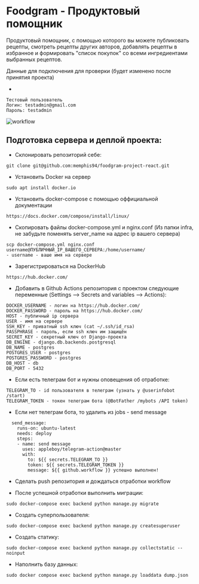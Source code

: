 # Foodgram - Продуктовый помощник
Продуктовый помощник, с помощью которого вы можете публиковать рецепты, смотреть рецепты других авторов, добавлять рецепты в избранное и формировать "список покупок" со всеми ингредиентами выбранных рецептов.


Данные для подключения для проверки (будет изменено после принятия проекта)

- [Адрес тест сервера]: (http://51.250.91.216/)
```
Тестовый пользователь   
Логин: testadmin@gmail.com
Пароль: testadmin
```

![workflow](https://github.com/memphis94/foodgram-project-react/actions/workflows/foodgram_project_workflow.yml/badge.svg)



## Подготовка сервера и деплой проекта:
- Склонировать репозиторий себе:
```
git clone git@github.com:memphis94/foodgram-project-react.git
```
- Установить Docker на сервер
```
sudo apt install docker.io 
```
- Установить docker-compose с помощью оффициальной документации
```
https://docs.docker.com/compose/install/linux/
```
- Скопировать файлы docker-compose.yml и nginx.conf (Из папки infra, не забудьте поменять server_name на адрес ip вашего сервера)
```
scp docker-compose.yml nginx.conf username@ПУБЛИЧНЫЙ_IP_ВАШЕГО_СЕРВЕРА:/home/username/
- username - ваше имя на сервере
```
- Зарегистрироваться на DockerHub
```
https://hub.docker.com/
```
- Добавить в Github Actions репозитория с проектом следующие переменные (Settings --> Secrets and variables --> Actions):
```
DOCKER_USERNAME - логин на https://hub.docker.com/
DOCKER_PASSWORD - пароль на https://hub.docker.com/
HOST - публичный ip сервера
USER - имя на сервере
SSH_KEY - приватный ssh ключ (cat ~/.ssh/id_rsa)
PASSPHRASE - пароль, если ssh ключ им защищён
SECRET_KEY - секретный ключ от Django-проекта
DB_ENGINE - django.db.backends.postgresql
DB_NAME - postgres
POSTGRES_USER - postgres
POSTGRES_PASSWORD - postgres
DB_HOST - db
DB_PORT - 5432
```
- Если есть телеграм бот и нужны оповещения об отработке:
```
TELEGRAM_TO - id пользователя в телеграм (узнать у @userinfobot /start)
TELEGRAM_TOKEN - токен телеграм бота (@BotFather /mybots /API token)
```
- Если нет телеграм бота, то удалить из jobs - send message
```
  send_message:
    runs-on: ubuntu-latest
    needs: deploy
    steps:
    - name: send message
      uses: appleboy/telegram-action@master
      with:
        to: ${{ secrets.TELEGRAM_TO }}
        token: ${{ secrets.TELEGRAM_TOKEN }}
        message: ${{ github.workflow }} успешно выполнен!
```
- Сделать push репозитория и дождаться отработки workflow

- После успешной отработки выполнить миграции:
```
sudo docker-compose exec backend python manage.py migrate
```
- Создать суперпользователя:
```
sudo docker-compose exec backend python manage.py createsuperuser
```
- Создать статику:
```
sudo docker-compose exec backend python manage.py collectstatic --noinput
```
- Наполнить базу данных:
```
sudo docker compose exec backend python manage.py loaddata dump.json
```
